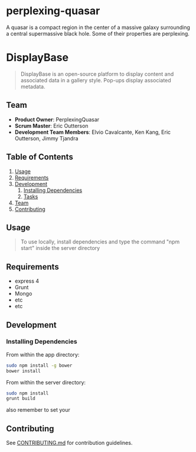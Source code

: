# perplexing-quasar
A quasar is a compact region in the center of a massive galaxy surrounding a central supermassive black hole.  Some of their properties are perplexing.
# DisplayBase

> DisplayBase is an open-source platform to display content and associated data in a gallery style.  Pop-ups display associated metadata.

## Team

  - __Product Owner__: PerplexingQuasar
  - __Scrum Master__: Eric Outterson
  - __Development Team Members__: Elvio Cavalcante, Ken Kang, Eric Outterson, Jimmy Tjandra

## Table of Contents

1. [Usage](#Usage)
1. [Requirements](#requirements)
1. [Development](#development)
    1. [Installing Dependencies](#installing-dependencies)
    1. [Tasks](#tasks)
1. [Team](#team)
1. [Contributing](#contributing)

## Usage

> To use locally, install dependencies and type the command "npm start" inside the server directory

## Requirements
- express 4
- Grunt
- Mongo
- etc
- etc

## Development

### Installing Dependencies

From within the app directory:

```sh
sudo npm install -g bower
bower install
```
From within the server directory:

```sh
sudo npm install
grunt build
```
also remember to set your 

## Contributing

See [CONTRIBUTING.md](CONTRIBUTING.md) for contribution guidelines.
